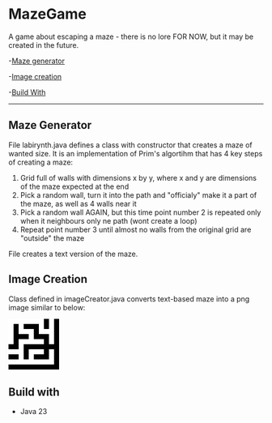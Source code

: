# MazeGame
A game about escaping a maze - there is no lore FOR NOW, but it may be created in the future.

-[Maze generator](#maze-generator)

-[Image creation](#image-creation)

-[Build With](#build-with)
    
<hr>

## Maze Generator

<p>File labirynth.java defines a class with constructor that creates a maze of wanted size. It is an implementation of Prim's algortihm that has 4 key steps of creating a maze:</p>
<ol>
    <li>Grid full of walls with dimensions x by y, where x and y are dimensions of the maze expected at the end</li>
    <li>Pick a random wall, turn it into the path and "officialy" make it a part of the maze, as well as 4 walls near it</li>
    <li>Pick a random wall AGAIN, but this time point number 2 is repeated only when it neighbours only ne path (wont create a loop)</li>
    <li>Repeat point number 3 until almost no walls from the original grid are "outside" the maze</li>
</ol>
File creates a text version of the maze.

## Image Creation
<p>Class defined in imageCreator.java converts text-based maze into a png image similar to below:</p>

<img src="maze.png">

## Build with
<ul>
<li>Java 23</li>
</ul>
